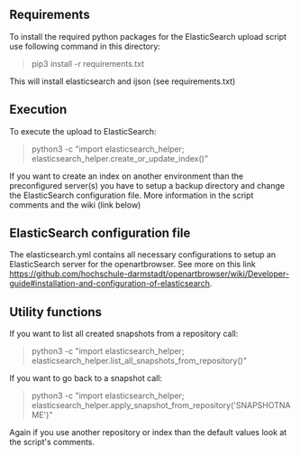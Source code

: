 ## Requirements

To install the required python packages for the ElasticSearch upload script use following command in this directory:
> pip3 install -r requirements.txt

This will install elasticsearch and ijson (see requirements.txt)

## Execution

To execute the upload to ElasticSearch:
> python3 -c "import elasticsearch_helper; elasticsearch_helper.create_or_update_index()"

If you want to create an index on another environment than the preconfigured server(s) you have to setup a backup directory
and change the ElasticSearch configuration file. More information in the script comments and the wiki (link below)

## ElasticSearch configuration file
The elasticsearch.yml contains all necessary configurations to setup an ElasticSearch server for the openartbrowser. See more on this link https://github.com/hochschule-darmstadt/openartbrowser/wiki/Developer-guide#installation-and-configuration-of-elasticsearch.

## Utility functions
If you want to list all created snapshots from a repository call:
> python3 -c "import elasticsearch_helper; elasticsearch_helper.list_all_snapshots_from_repository()"

If you want to go back to a snapshot call:
> python3 -c "import elasticsearch_helper; elasticsearch_helper.apply_snapshot_from_repository('SNAPSHOTNAME')"

Again if you use another repository or index than the default values look at the script's comments.